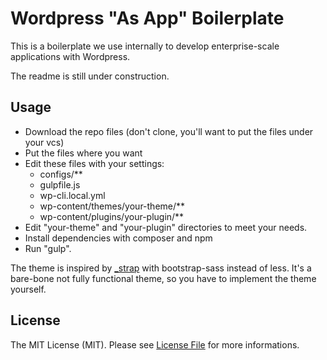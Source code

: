 # Wordpress "As App" Boilerplate

This is a boilerplate we use internally to develop enterprise-scale applications with Wordpress.

The readme is still under construction.

## Usage
- Download the repo files (don't clone, you'll want to put the files under your vcs)
- Put the files where you want
- Edit these files with your settings:
	- configs/**
	- gulpfile.js
	- wp-cli.local.yml
	- wp-content/themes/your-theme/**
	- wp-content/plugins/your-plugin/**
- Edit "your-theme" and "your-plugin" directories to meet your needs.
- Install dependencies with composer and npm
- Run "gulp".

The theme is inspired by [_strap](https://github.com/ptbello/_strap) with bootstrap-sass instead of less. It's a bare-bone not fully functional theme, so you have to implement the theme yourself.

## License
The MIT License (MIT). Please see [License File](https://github.com/wagaweb/wordpress-as-app-boilerplate/blob/master/LICENSE) for more informations.